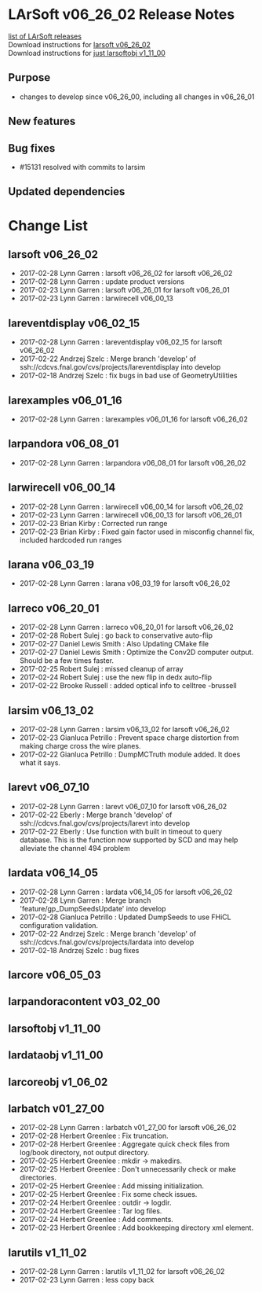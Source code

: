 # LArSoft v06_26_02 Release Notes



[list of LArSoft releases](LArSoft_release_list)  
Download instructions for [larsoft v06_26_02](http://scisoft.fnal.gov/scisoft/bundles/larsoft/v06_26_02/larsoft-v06_26_02.html)  
Download instructions for [just larsoftobj v1_11_00](http://scisoft.fnal.gov/scisoft/bundles/larsoftobj/v1_11_00/larsoftobj-v1_11_00.html)

## Purpose

-   changes to develop since v06_26_00, including all changes in v06_26_01

## New features

## Bug fixes

-   \#15131 resolved with commits to larsim

## Updated dependencies

# Change List

## larsoft v06_26_02

-   2017-02-28 Lynn Garren : larsoft v06_26_02 for larsoft v06_26_02
-   2017-02-28 Lynn Garren : update product versions
-   2017-02-23 Lynn Garren : larsoft v06_26_01 for larsoft v06_26_01
-   2017-02-23 Lynn Garren : larwirecell v06_00_13

## lareventdisplay v06_02_15

-   2017-02-28 Lynn Garren : lareventdisplay v06_02_15 for larsoft v06_26_02
-   2017-02-22 Andrzej Szelc : Merge branch 'develop' of ssh://cdcvs.fnal.gov/cvs/projects/lareventdisplay into develop
-   2017-02-18 Andrzej Szelc : fix bugs in bad use of GeometryUtilities

## larexamples v06_01_16

-   2017-02-28 Lynn Garren : larexamples v06_01_16 for larsoft v06_26_02

## larpandora v06_08_01

-   2017-02-28 Lynn Garren : larpandora v06_08_01 for larsoft v06_26_02

## larwirecell v06_00_14

-   2017-02-28 Lynn Garren : larwirecell v06_00_14 for larsoft v06_26_02
-   2017-02-23 Lynn Garren : larwirecell v06_00_13 for larsoft v06_26_01
-   2017-02-23 Brian Kirby : Corrected run range
-   2017-02-23 Brian Kirby : Fixed gain factor used in misconfig channel fix, included hardcoded run ranges

## larana v06_03_19

-   2017-02-28 Lynn Garren : larana v06_03_19 for larsoft v06_26_02

## larreco v06_20_01

-   2017-02-28 Lynn Garren : larreco v06_20_01 for larsoft v06_26_02
-   2017-02-28 Robert Sulej : go back to conservative auto-flip
-   2017-02-27 Daniel Lewis Smith : Also Updating CMake file
-   2017-02-27 Daniel Lewis Smith : Optimize the Conv2D computer output. Should be a few times faster.
-   2017-02-25 Robert Sulej : missed cleanup of array
-   2017-02-24 Robert Sulej : use the new flip in dedx auto-flip
-   2017-02-22 Brooke Russell : added optical info to celltree -brussell

## larsim v06_13_02

-   2017-02-28 Lynn Garren : larsim v06_13_02 for larsoft v06_26_02
-   2017-02-23 Gianluca Petrillo : Prevent space charge distortion from making charge cross the wire planes.
-   2017-02-22 Gianluca Petrillo : DumpMCTruth module added. It does what it says.

## larevt v06_07_10

-   2017-02-28 Lynn Garren : larevt v06_07_10 for larsoft v06_26_02
-   2017-02-22 Eberly : Merge branch 'develop' of ssh://cdcvs.fnal.gov/cvs/projects/larevt into develop
-   2017-02-22 Eberly : Use function with built in timeout to query database. This is the function now supported by SCD and may help alleviate the channel 494 problem

## lardata v06_14_05

-   2017-02-28 Lynn Garren : lardata v06_14_05 for larsoft v06_26_02
-   2017-02-28 Lynn Garren : Merge branch 'feature/gp_DumpSeedsUpdate' into develop
-   2017-02-28 Gianluca Petrillo : Updated DumpSeeds to use FHiCL configuration validation.
-   2017-02-22 Andrzej Szelc : Merge branch 'develop' of ssh://cdcvs.fnal.gov/cvs/projects/lardata into develop
-   2017-02-18 Andrzej Szelc : bug fixes

## larcore v06_05_03

## larpandoracontent v03_02_00

## larsoftobj v1_11_00

## lardataobj v1_11_00

## larcoreobj v1_06_02

## larbatch v01_27_00

-   2017-02-28 Lynn Garren : larbatch v01_27_00 for larsoft v06_26_02
-   2017-02-28 Herbert Greenlee : Fix truncation.
-   2017-02-28 Herbert Greenlee : Aggregate quick check files from log/book directory, not output directory.
-   2017-02-25 Herbert Greenlee : mkdir -\> makedirs.
-   2017-02-25 Herbert Greenlee : Don't unnecessarily check or make directories.
-   2017-02-25 Herbert Greenlee : Add missing initialization.
-   2017-02-25 Herbert Greenlee : Fix some check issues.
-   2017-02-24 Herbert Greenlee : outdir -\> logdir.
-   2017-02-24 Herbert Greenlee : Tar log files.
-   2017-02-24 Herbert Greenlee : Add comments.
-   2017-02-23 Herbert Greenlee : Add bookkeeping directory xml element.

## larutils v1_11_02

-   2017-02-28 Lynn Garren : larutils v1_11_02 for larsoft v06_26_02
-   2017-02-23 Lynn Garren : less copy back
